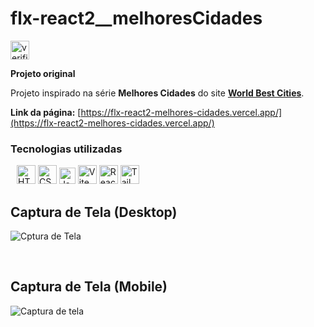 # flx-react2__melhoresCidades

  <div>
    <img
      style="width: 30px"
      src="https://cdn-icons-png.flaticon.com/512/7481/7481506.png"
      alt="verificado"
    />
  </div>
  
  **Projeto original**
    
Projeto inspirado na série **Melhores Cidades** do site [**World Best Cities**](https://www.worldsbestcities.com/rankings/worlds-best-cities/).

__Link da página:__ [https://flx-react2-melhores-cidades.vercel.app/](https://flx-react2-melhores-cidades.vercel.app/)

### Tecnologias utilizadas

<div style="margin: 0px 10px">
      <img
        style="width: 30px"
        src="https://www.svgrepo.com/show/353884/html-5.svg"
        alt="HTML5"
      />
      <img
        style="width: 30px"
        src="https://www.svgrepo.com/show/353623/css-3.svg"
        alt="CSS3"
      />
      <img
        style="width: 26px"
        src="https://www.svgrepo.com/show/355081/js.svg"
        alt="Javascript"
      />
      <img
        style="width: 30px"
        src="https://www.svgrepo.com/show/374167/vite.svg"
        alt="Vite"
      />
      <img
        style="width: 30px"
        src="https://www.svgrepo.com/show/354259/react.svg"
        alt="React"
      />
      <img
        style="width: 30px"
        src="https://www.svgrepo.com/show/354431/tailwindcss-icon.svg"
        alt="Tailwind"
      />
    </div>

## Captura de Tela (Desktop)

![Cptura de Tela](https://raw.githubusercontent.com/flx-lander7/flx-react2__melhoresCidades/main/Screenshot-melhoresCidades(Desktop).png)

<br>

## Captura de Tela (Mobile)

![Captura de tela](https://raw.githubusercontent.com/flx-lander7/flx-react2__melhoresCidades/main/Screenshot-melhoresCidades(Mobile).png)
